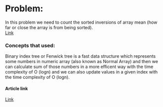 # Problem:
In this problem we need to count the sorted inversions of array mean (how far or close the array is from being sorted).<br/>
<a href="https://www.hackerrank.com/challenges/insertion-sort" target="_blank">Link</a>
### Concepts that used:
Binary index tree or Fenwick tree is a fast data structure which represents some numbers in numeric array
(also known as Normal Array) and then we can calculate sum of those numbers in a more efficent way with the time complexity of O (logn) and we
can also update values in a given index with the time complexity of O (logn).
#### Article link
<a href="http://www.geeksforgeeks.org/binary-indexed-tree-or-fenwick-tree-2" target="_blank">Link</a>
